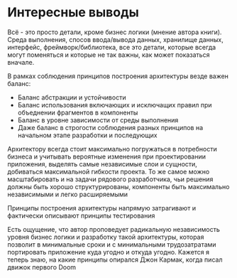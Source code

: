 # Интересные выводы

Всё - это просто детали, кроме бизнес логики (мнение автора книги). Среда выполнения, спосов ввода/вывода данных, хранилище данных, интерфейс, фреймворк/библиотека, все это детали, которые всегда могут поменяться и которые не так важны, как может показаться вначале.

В рамках соблюдения принципов построения архитектуры везде важен баланс:

- Баланс абстракции и устойчивости
- Баланс использования включающих и исключащих правил при объеднении фрагментов в компоненты
- Баланс в уровне зависимости от среды выполнения
- Даже баланс в строгости соблюдения разных принципов на начальном этапе разработки и последующих

Архитектору всегда стоит максимально погружаться в потребности бизнеса и учитывать вероятные изменения при проектировании приложения, выделять самые независимые слои и сущности, добиваться максимальной гибкости проекта. То же самое можно масштабировать и на задачи рядового разработчика, чьи решения должны быть хорошо структурированы, компоненты быть максимально независимыми и легко расширяемыми

Принципы построения архитектуры напрямую затрагивают и фактически описывают принципы тестирования

Есть ощущение, что автор проповедует радикальную независимость уровня бизнес логики и разработку такой архитектуры, которая позволит в минимальные сроки и с минимальными трудозатратами портировать приложение куда угодно и откуда угодно. Кажется я теперь знаю, на какие принципы опирался Джон Кармак, когда писал движок первого Doom
